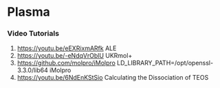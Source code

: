 # Plasma


### Video Tutorials 
1. https://youtu.be/eEXRixmARfk ALE
2. https://youtu.be/-eNdqVrOblU UKRmol+
3. https://github.com/molpro/iMolpro LD_LIBRARY_PATH=/opt/openssl-3.3.0/lib64 iMolpro
4. https://youtu.be/6NdEnKStSio Calculating the Dissociation of TEOS 
